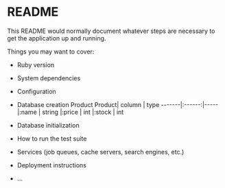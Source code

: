 # README

This README would normally document whatever steps are necessary to get the
application up and running.

Things you may want to cover:

- Ruby version

- System dependencies

- Configuration

- Database creation
  Product
  Product| column | type
  -------|:------:|-----
  |:name | string
  |:price | int
  |:stock | int

- Database initialization

- How to run the test suite

- Services (job queues, cache servers, search engines, etc.)

- Deployment instructions

- ...
